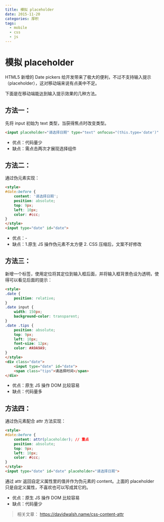 ```yaml
---
title: 模拟 placeholder
date: 2015-11-20
categories: 厚积
tags:
  - mobile
  - css
  - js
---
```

# 模拟 placeholder
HTML5 新增的 Date pickers 给开发带来了极大的便利，不过不支持输入提示（placeholder），这对移动端来说有点美中不足。
<!--more-->
下面是在移动端能达到输入提示效果的几种方法。

## 方法一：
先将 input 初始为 text 类型，当获得焦点时改变类型。
```html
<input placeholder="请选择日期" type="text" onfocus="(this.type='date')" id="date">
```
* 优点：代码量少
* 缺点：需点击两次才展现选择组件

## 方法二：
通过伪元素实现：
```html
<style>
#date:before {
    content: '请选择日期';
    position: absolute;
    top: 9px;
    left: 10px;
    color: #ccc;
}
</style>
<input type="date" id="date">
```
* 优点：-
* 缺点：1.原生 JS 操作伪元素不太方便 2. CSS 压缩后，文案不好修改

## 方法三：
新增一个标签，使用定位将其定位到输入框后面，并将输入框背景色设为透明，使得可以看见后面的提示：

```html
<style>
.date {
    position: relative;
}
.date input {
    width: 150px;
    background-color: transparent;
}
.date .tips {
    position: absolute;
    top: 9px;
    left: 10px;
    font-size: 12px;
    color: #A9A9A9;
}   
</style>
<div class="date">
    <input type="date" id="date">
    <span class="tips">请选择时间</span>
</div>
```
* 优点：原生 JS 操作 DOM 比较容易
* 缺点：代码量多

## 方法四：
通过伪元素配合 attr 方法实现：
```html
<style>
#date:before {
    content: attr(placeholder); // 重点
    position: absolute;
    top: 9px;
    left: 10px;
    color: #ccc;
}
</style>
<input type="date" id="date" placeholder="请选择日期">
```
通过 attr 返回自定义属性里的值并作为伪元素的 content。上面的 placeholder 只是自定义属性，不喜欢也可以写成其它的。
* 优点：原生 JS 操作 DOM 比较容易
* 缺点：代码量少

> 相关文章：
https://davidwalsh.name/css-content-attr 
